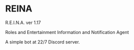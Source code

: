 # REINA

R.E.I.N.A. ver 1.17

Roles and Entertainment Information and Notification Agent

A simple bot at 22/7 Discord server. 
